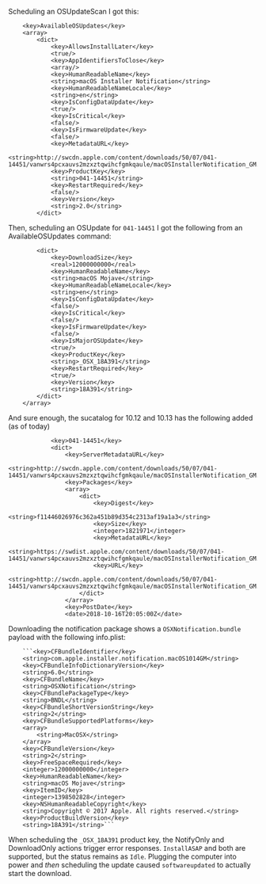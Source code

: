 Scheduling an OSUpdateScan I got this:

```
    <key>AvailableOSUpdates</key>
    <array>
        <dict>
            <key>AllowsInstallLater</key>
            <true/>
            <key>AppIdentifiersToClose</key>
            <array/>
            <key>HumanReadableName</key>
            <string>macOS Installer Notification</string>
            <key>HumanReadableNameLocale</key>
            <string>en</string>
            <key>IsConfigDataUpdate</key>
            <true/>
            <key>IsCritical</key>
            <false/>
            <key>IsFirmwareUpdate</key>
            <false/>
            <key>MetadataURL</key>
            <string>http://swcdn.apple.com/content/downloads/50/07/041-14451/vanwrs4pcxauvs2mzxztqwihcfgmkqaule/macOSInstallerNotification_GM.smd</string>
            <key>ProductKey</key>
            <string>041-14451</string>
            <key>RestartRequired</key>
            <false/>
            <key>Version</key>
            <string>2.0</string>
        </dict>
```

Then, scheduling an OSUpdate for `041-14451` I got the following from an AvailableOSUpdates command:

```
        <dict>
            <key>DownloadSize</key>
            <real>12000000000</real>
            <key>HumanReadableName</key>
            <string>macOS Mojave</string>
            <key>HumanReadableNameLocale</key>
            <string>en</string>
            <key>IsConfigDataUpdate</key>
            <false/>
            <key>IsCritical</key>
            <false/>
            <key>IsFirmwareUpdate</key>
            <false/>
            <key>IsMajorOSUpdate</key>
            <true/>
            <key>ProductKey</key>
            <string>_OSX_18A391</string>
            <key>RestartRequired</key>
            <true/>
            <key>Version</key>
            <string>18A391</string>
        </dict>
    </array>
```


And sure enough, the sucatalog for 10.12 and 10.13 has the following added (as of today)

```
            <key>041-14451</key>
            <dict>
                <key>ServerMetadataURL</key>
                <string>http://swcdn.apple.com/content/downloads/50/07/041-14451/vanwrs4pcxauvs2mzxztqwihcfgmkqaule/macOSInstallerNotification_GM.smd</string>
                <key>Packages</key>
                <array>
                    <dict>
                        <key>Digest</key>
                        <string>f11446026976c362a451b89d354c2313af19a1a3</string>
                        <key>Size</key>
                        <integer>1821971</integer>
                        <key>MetadataURL</key>
                        <string>https://swdist.apple.com/content/downloads/50/07/041-14451/vanwrs4pcxauvs2mzxztqwihcfgmkqaule/macOSInstallerNotification_GM.pkm</string>
                        <key>URL</key>
                        <string>http://swcdn.apple.com/content/downloads/50/07/041-14451/vanwrs4pcxauvs2mzxztqwihcfgmkqaule/macOSInstallerNotification_GM.pkg</string>
                    </dict>
                </array>
                <key>PostDate</key>
                <date>2018-10-16T20:05:00Z</date>
```

Downloading the notification package shows a `OSXNotification.bundle` payload with the following info.plist:

```
    ```<key>CFBundleIdentifier</key>
    <string>com.apple.installer.notification.macOS1014GM</string>
    <key>CFBundleInfoDictionaryVersion</key>
    <string>6.0</string>
    <key>CFBundleName</key>
    <string>OSXNotification</string>
    <key>CFBundlePackageType</key>
    <string>BNDL</string>
    <key>CFBundleShortVersionString</key>
    <string>2</string>
    <key>CFBundleSupportedPlatforms</key>
    <array>
        <string>MacOSX</string>
    </array>
    <key>CFBundleVersion</key>
    <string>2</string>
    <key>FreeSpaceRequired</key>
    <integer>12000000000</integer>
    <key>HumanReadableName</key>
    <string>macOS Mojave</string>
    <key>ItemID</key>
    <integer>1398502828</integer>
    <key>NSHumanReadableCopyright</key>
    <string>Copyright © 2017 Apple. All rights reserved.</string>
    <key>ProductBuildVersion</key>
    <string>18A391</string>```
```

When scheduling the `_OSX_18A391` product key, the NotifyOnly and DownloadOnly actions trigger error responses. `InstallASAP` and both are supported, but the status remains as `Idle`. Plugging the computer into power and _then_ scheduling the update caused `softwareupdated` to actually start the download. 